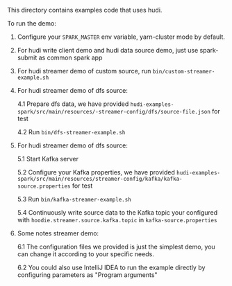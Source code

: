 <!--
  Licensed to the Apache Software Foundation (ASF) under one or more
  contributor license agreements.  See the NOTICE file distributed with
  this work for additional information regarding copyright ownership.
  The ASF licenses this file to You under the Apache License, Version 2.0
  (the "License"); you may not use this file except in compliance with
  the License.  You may obtain a copy of the License at

       http://www.apache.org/licenses/LICENSE-2.0

  Unless required by applicable law or agreed to in writing, software
  distributed under the License is distributed on an "AS IS" BASIS,
  WITHOUT WARRANTIES OR CONDITIONS OF ANY KIND, either express or implied.
  See the License for the specific language governing permissions and
  limitations under the License.
-->

This directory contains examples code that uses hudi.

To run the demo: 

1. Configure your `SPARK_MASTER` env variable, yarn-cluster mode by default.
2. For hudi write client demo and hudi data source demo, just use spark-submit as common spark app
3. For hudi streamer demo of custom source, run `bin/custom-streamer-example.sh`
4. For hudi streamer demo of dfs source:

   4.1 Prepare dfs data, we have provided `hudi-examples-spark/src/main/resources/-streamer-config/dfs/source-file.json`
   for test

   4.2 Run `bin/dfs-streamer-example.sh`

5. For hudi streamer demo of dfs source:

   5.1 Start Kafka server

   5.2 Configure your Kafka properties, we have
   provided `hudi-examples-spark/src/main/resources/streamer-config/kafka/kafka-source.properties` for test

   5.3 Run `bin/kafka-streamer-example.sh`

   5.4 Continuously write source data to the Kafka topic your configured with `hoodie.streamer.source.kafka.topic`
   in `kafka-source.properties`

6. Some notes streamer demo:

   6.1 The configuration files we provided is just the simplest demo, you can change it according to your specific
   needs.

   6.2 You could also use IntelliJ IDEA to run the example directly by configuring parameters as "Program arguments"
